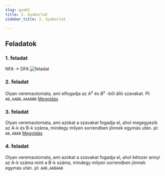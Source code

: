 ```yaml
---
slug: gyak2
title: 2. Gyakorlat
sidebar_title: 2. Gyakorlat

---
```


## Feladatok
### 1. feladat
NFA -> DFA
![feladat](https://i.imgur.com/ZgmSzPg.png)
### 2. feladat
Olyan veremautomata, ami elfogadja az $A^x$ és $B^x$ -ből álló szavakat.
Pl: `AB,AABB,AAABBB`
[Megoldás](https://automatonsimulator.com/#%7B%22type%22:%22PDA%22,%22pda%22:%7B%22transitions%22:%7B%22start%22:%7B%22%22:%7B%22%22:%5B%7B%22state%22:%22s0%22,%22stackPushChar%22:%22#%22%7D%5D%7D%7D,%22s0%22:%7B%22%22:%7B%22#%22:%5B%7B%22state%22:%22s2%22,%22stackPushChar%22:%22#%22%7D%5D%7D,%22B%22:%7B%22A%22:%5B%7B%22state%22:%22s1%22,%22stackPushChar%22:%22%22%7D%5D%7D,%22A%22:%7B%22%22:%5B%7B%22state%22:%22s0%22,%22stackPushChar%22:%22A%22%7D%5D%7D%7D,%22s1%22:%7B%22%22:%7B%22#%22:%5B%7B%22state%22:%22s2%22,%22stackPushChar%22:%22#%22%7D%5D%7D,%22B%22:%7B%22A%22:%5B%7B%22state%22:%22s1%22,%22stackPushChar%22:%22%22%7D%5D%7D%7D%7D,%22startState%22:%22start%22,%22acceptStates%22:%5B%22s2%22%5D%7D,%22states%22:%7B%22start%22:%7B%7D,%22s0%22:%7B%22top%22:542,%22left%22:225,%22displayId%22:%22s0%22%7D,%22s2%22:%7B%22isAccept%22:true,%22top%22:734,%22left%22:448,%22displayId%22:%22s2%22%7D,%22s1%22:%7B%22top%22:521,%22left%22:447,%22displayId%22:%22s1%22%7D%7D,%22transitions%22:%5B%7B%22stateA%22:%22start%22,%22label%22:%22%CF%B5,%CF%B5,#%22,%22stateB%22:%22s0%22%7D,%7B%22stateA%22:%22s0%22,%22label%22:%22%CF%B5,#,#%22,%22stateB%22:%22s2%22%7D,%7B%22stateA%22:%22s0%22,%22label%22:%22B,A,%CF%B5%22,%22stateB%22:%22s1%22%7D,%7B%22stateA%22:%22s0%22,%22label%22:%22A,%CF%B5,A%22,%22stateB%22:%22s0%22%7D,%7B%22stateA%22:%22s1%22,%22label%22:%22%CF%B5,#,#%22,%22stateB%22:%22s2%22%7D,%7B%22stateA%22:%22s1%22,%22label%22:%22B,A,%CF%B5%22,%22stateB%22:%22s1%22%7D%5D,%22bulkTests%22:%7B%22accept%22:%22%5CnAB%5CnAABB%5CnAAABBB%5CnAAAABBBB%5Cn%22,%22reject%22:%22A%5CnB%5CnABB%5CnABA%5CnAAB%22%7D%7D)

### 3. feladat
Olyan veremautomata, ami azokat a szavakat fogadja el, ahol megegyezik az A-k és B-k száma, mindegy milyen sorrendben jönnek egymás után.
pl: `AB,ABAB`
[Megoldás](https://automatonsimulator.com/#%7B%22type%22:%22PDA%22,%22pda%22:%7B%22transitions%22:%7B%22start%22:%7B%22%22:%7B%22%22:%5B%7B%22state%22:%22s0%22,%22stackPushChar%22:%22#%22%7D%5D%7D%7D,%22s1%22:%7B%22%22:%7B%22#%22:%5B%7B%22state%22:%22s0%22,%22stackPushChar%22:%22#%22%7D%5D%7D,%22A%22:%7B%22%22:%5B%7B%22state%22:%22s1%22,%22stackPushChar%22:%22A%22%7D%5D,%22B%22:%5B%7B%22state%22:%22s1%22,%22stackPushChar%22:%22%22%7D%5D%7D,%22B%22:%7B%22%22:%5B%7B%22state%22:%22s1%22,%22stackPushChar%22:%22B%22%7D%5D,%22A%22:%5B%7B%22state%22:%22s1%22,%22stackPushChar%22:%22%22%7D%5D%7D%7D,%22s0%22:%7B%22B%22:%7B%22%22:%5B%7B%22state%22:%22s1%22,%22stackPushChar%22:%22B%22%7D%5D%7D,%22A%22:%7B%22%22:%5B%7B%22state%22:%22s1%22,%22stackPushChar%22:%22A%22%7D%5D%7D%7D%7D,%22startState%22:%22start%22,%22acceptStates%22:%5B%22s0%22%5D%7D,%22states%22:%7B%22start%22:%7B%7D,%22s0%22:%7B%22isAccept%22:true,%22top%22:537,%22left%22:327,%22displayId%22:%22s0%22%7D,%22s1%22:%7B%22top%22:251,%22left%22:376,%22displayId%22:%22nagyon-nagyon-hosszu-nev-state%22%7D%7D,%22transitions%22:%5B%7B%22stateA%22:%22start%22,%22label%22:%22%CF%B5,%CF%B5,#%22,%22stateB%22:%22s0%22%7D,%7B%22stateA%22:%22s1%22,%22label%22:%22%CF%B5,#,#%22,%22stateB%22:%22s0%22%7D,%7B%22stateA%22:%22s1%22,%22label%22:%22A,%CF%B5,A%22,%22stateB%22:%22s1%22%7D,%7B%22stateA%22:%22s1%22,%22label%22:%22A,B,%CF%B5%22,%22stateB%22:%22s1%22%7D,%7B%22stateA%22:%22s1%22,%22label%22:%22B,%CF%B5,B%22,%22stateB%22:%22s1%22%7D,%7B%22stateA%22:%22s1%22,%22label%22:%22B,A,%CF%B5%22,%22stateB%22:%22s1%22%7D,%7B%22stateA%22:%22s0%22,%22label%22:%22B,%CF%B5,B%22,%22stateB%22:%22s1%22%7D,%7B%22stateA%22:%22s0%22,%22label%22:%22A,%CF%B5,A%22,%22stateB%22:%22s1%22%7D%5D,%22bulkTests%22:%7B%22accept%22:%22%5CnAB%5CnAABB%5CnABAB%5CnBABA%5CnBABABA%5CnABABBA%5Cn%22,%22reject%22:%22A%5CnB%5CnABB%5CnABA%5CnAAB%22%7D%7D)

### 4. feladat
Olyan veremautomata, ami azokat a szavakat fogadja el, ahol kétszer annyi az A-k száma mint a B-k száma, mindegy milyen sorrendben jönnek egymás után.
pl: `AAB,AABAAB`
<!--stackedit_data:
eyJoaXN0b3J5IjpbNzIzOTk4NTQxXX0=
-->